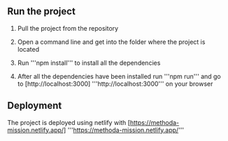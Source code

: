 ## Run the project

1. Pull the project from the repository

2. Open a command line and get into the folder where the project is located

3. Run '''npm install''' to install all the dependencies

4. After all the dependencies have been installed run '''npm run''' and go to [http://localhost:3000] '''http://localhost:3000''' on your browser

## Deployment

The project is deployed using netlify with [https://methoda-mission.netlify.app/] '''https://methoda-mission.netlify.app/'''
